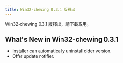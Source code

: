 ```yaml
---
title: Win32-chewing 0.3.1 版釋出
---
```

Win32-chewing 0.3.1 版釋出，請下載取用。

What's New in Win32-chewing 0.3.1
----------------------------------------------------------
* Installer can automatically uninstall older version.
* Offer update notifier.
